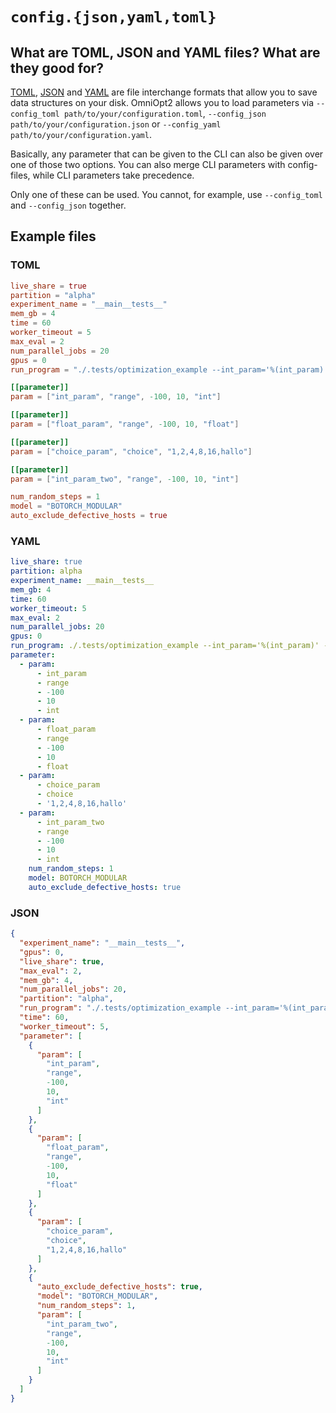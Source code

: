 # `config.{json,yaml,toml}`

<!-- How to load parameters from OmniOpt2-config-files -->

<!-- Category: Advanced Usage -->

<div id="toc"></div>

## What are TOML, JSON and YAML files? What are they good for?

[TOML](https://en.wikipedia.org/wiki/TOML), [JSON](https://en.wikipedia.org/wiki/JSON) and [YAML](https://en.wikipedia.org/wiki/YAML) are file interchange formats that allow you to save data structures on your disk. OmniOpt2 allows you to load parameters via `--config_toml path/to/your/configuration.toml`, `--config_json path/to/your/configuration.json` or `--config_yaml path/to/your/configuration.yaml`.

Basically, any parameter that can be given to the CLI can also be given over one of those two options. You can also merge CLI parameters with config-files, while CLI parameters take precedence.

Only one of these can be used. You cannot, for example, use `--config_toml` and `--config_json` together.

## Example files

### TOML

```toml
live_share = true
partition = "alpha"
experiment_name = "__main__tests__"
mem_gb = 4
time = 60
worker_timeout = 5
max_eval = 2
num_parallel_jobs = 20
gpus = 0
run_program = "./.tests/optimization_example --int_param='%(int_param)' --float_param='%(float_param)' --choice_param='%(choice_param)' --int_param_two='%(int_param_two)'"

[[parameter]]
param = ["int_param", "range", -100, 10, "int"]

[[parameter]]
param = ["float_param", "range", -100, 10, "float"]

[[parameter]]
param = ["choice_param", "choice", "1,2,4,8,16,hallo"]

[[parameter]]
param = ["int_param_two", "range", -100, 10, "int"]

num_random_steps = 1
model = "BOTORCH_MODULAR"
auto_exclude_defective_hosts = true
```

### YAML

```yaml
live_share: true
partition: alpha
experiment_name: __main__tests__
mem_gb: 4
time: 60
worker_timeout: 5
max_eval: 2
num_parallel_jobs: 20
gpus: 0
run_program: ./.tests/optimization_example --int_param='%(int_param)' --float_param='%(float_param)' --choice_param='%(choice_param)' --int_param_two='%(int_param_two)'
parameter:
  - param:
      - int_param
      - range
      - -100
      - 10
      - int
  - param:
      - float_param
      - range
      - -100
      - 10
      - float
  - param:
      - choice_param
      - choice
      - '1,2,4,8,16,hallo'
  - param:
      - int_param_two
      - range
      - -100
      - 10
      - int
    num_random_steps: 1
    model: BOTORCH_MODULAR
    auto_exclude_defective_hosts: true
```

### JSON

```json
{
  "experiment_name": "__main__tests__",
  "gpus": 0,
  "live_share": true,
  "max_eval": 2,
  "mem_gb": 4,
  "num_parallel_jobs": 20,
  "partition": "alpha",
  "run_program": "./.tests/optimization_example --int_param='%(int_param)' --float_param='%(float_param)' --choice_param='%(choice_param)' --int_param_two='%(int_param_two)'",
  "time": 60,
  "worker_timeout": 5,
  "parameter": [
    {
      "param": [
        "int_param",
        "range",
        -100,
        10,
        "int"
      ]
    },
    {
      "param": [
        "float_param",
        "range",
        -100,
        10,
        "float"
      ]
    },
    {
      "param": [
        "choice_param",
        "choice",
        "1,2,4,8,16,hallo"
      ]
    },
    {
      "auto_exclude_defective_hosts": true,
      "model": "BOTORCH_MODULAR",
      "num_random_steps": 1,
      "param": [
        "int_param_two",
        "range",
        -100,
        10,
        "int"
      ]
    }
  ]
}
```
